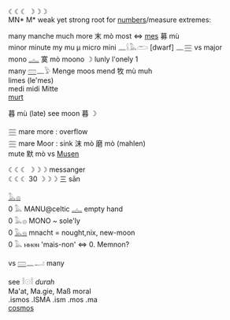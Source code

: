 ☾☾☾ ☽☽☽  
MN* M*  weak yet strong root for [numbers](Numbers)/measure extremes:  

many manche much more 末 mò most ⇔ [mes](mes) 募 mù  
minor minute my mu µ micro mini 𓈖𓌰𓅓𓂧 [dwarf] 𓈖𓈗 vs major  
mono [𓂜](𓂜) 寞 mò moono ☽ lunly l'onely 1  
many [𓏠](𓏠)𓈖𓅱 Menge moos mend 牧 mù muh  
limes (le'mes)  
medi midi Mitte  
[murt](murt)  

暮 mù (late) see moon 暮 ☽  

𓈗 mare more : overflow  
𓈗 mare Moor : sink 沫 mò 磨 mò (mahlen)  
mute 默 mò vs [Musen](Musen)  

☾☾☾ ☽☽☽ messanger  
☾☾☾ 30 ☽☽☽  三 sān  

[𓅓](𓅓)[𓐍](𓐍)  
0 𓅓 MANU@celtic [𓂜](𓂜) empty hand  
0 𓅓𓐍 MONO ~ sole'ly  
0 [𓅓𓐍](𓅓𓐍) mnacht = nought,nix, new-moon  
0 𓅓 ⲙⲙⲟⲛ  'mais-non' ⇔ 0. Memnon?  

vs [𓏠](𓏠)𓈖𓂝 many  

see 𓎛𓇳𓎛 *durah*  
Ma'at, Ma.gie, Maß moral  
.ismos .ISMA .ism .mos .ma  
[cosmos](cosmos)  
